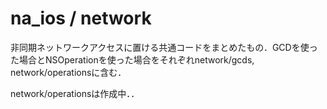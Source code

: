 na_ios / network
======

非同期ネットワークアクセスに置ける共通コードをまとめたもの．GCDを使った場合とNSOperationを使った場合をそれぞれnetwork/gcds, network/operationsに含む．

network/operationsは作成中．．


